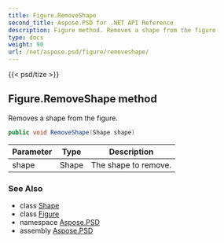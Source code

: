 ```yaml
---
title: Figure.RemoveShape
second_title: Aspose.PSD for .NET API Reference
description: Figure method. Removes a shape from the figure
type: docs
weight: 90
url: /net/aspose.psd/figure/removeshape/
---
```

{{< psd/tize >}}
## Figure.RemoveShape method

Removes a shape from the figure.

```csharp
public void RemoveShape(Shape shape)
```

| Parameter | Type | Description |
| --- | --- | --- |
| shape | Shape | The shape to remove. |

### See Also

* class [Shape](../../shape/)
* class [Figure](../)
* namespace [Aspose.PSD](../../../aspose.psd/)
* assembly [Aspose.PSD](../../../)


